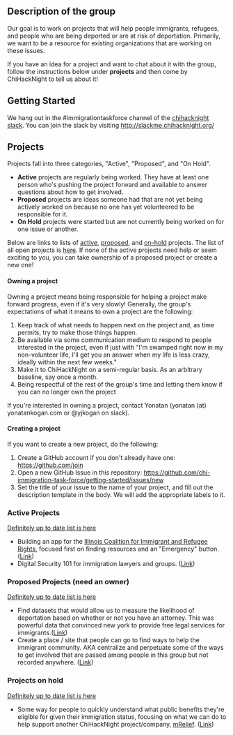 ## Description of the group
Our goal is to work on projects that will help people immigrants, refugees,
and people who are being deported or are at risk of deportation.
Primarily, we want to be a resource for existing organizations that
are working on these issues.

If you have an idea for a project and want to chat about it with the group,
follow the instructions below under **projects** and then come by ChiHackNight
to tell us about it!

## Getting Started
We hang out in the #immigrationtaskforce channel of the
[chihacknight slack](https://chihacknight.slack.com/).
You can join the slack by visiting http://slackme.chihacknight.org/

## Projects
Projects fall into three categories, "Active", "Proposed", and "On Hold".

- **Active** projects are regularly being worked. They have at least one person who's pushing the project forward and available to answer questions about how to get involved.
- **Proposed** projects are ideas someone had that are not yet being actively worked on because no one has yet volunteered to be responsible for it.
- **On Hold** projects were started but are not currently being worked on for one issue or another.

Below are links to lists of [active](https://github.com/chi-immigration-task-force/getting-started/issues?q=is%3Aopen+is%3Aissue+label%3Aprojects%2Factive), [proposed](https://github.com/chi-immigration-task-force/getting-started/issues?q=is%3Aopen+is%3Aissue+label%3Aprojects%2Fproposed), and [on-hold](https://github.com/chi-immigration-task-force/getting-started/issues?q=is%3Aopen+is%3Aissue+label%3Aprojects%2Fon-hold) projects. The list of all open projects is [here](https://github.com/chi-immigration-task-force/getting-started/issues). If none of the active projects need help or seem exciting to you, you can take ownership of a proposed project or create a new one!

#### Owning a project
Owning a project means being responsible for helping a project make forward progress, even if it's very slowly! Generally, the group's expectations of what it means to own a project are the following:

1. Keep track of what needs to happen next on the project and, as time permits, try to make those things happen.
2. Be available via some communication medium to respond to people interested in the project, even if just with
  "I'm swamped right now in my non-volunteer life, I'll get you an answer when my life is less crazy,
  ideally within the next few weeks."
3. Make it to ChiHackNight on a semi-regular basis. As an arbitrary baseline, say once a month.
4. Being respectful of the rest of the group's time and letting them know if you can no longer own the project

If you're interested in owning a project, contact Yonatan (yonatan (at) yonatankogan.com or @yjkogan on slack).

#### Creating a project
If you want to create a new project, do the following:

1. Create a GitHub account if you don't already have one: https://github.com/join
2. Open a new GitHub Issue in this repository: https://github.com/chi-immigration-task-force/getting-started/issues/new
3. Set the title of your issue to the name of your project, and fill out the description template in the body. We will add the appropriate labels to it.

### Active Projects
[Definitely up to date list is here](https://github.com/chi-immigration-task-force/getting-started/issues?q=is%3Aopen+is%3Aissue+label%3Aprojects%2Factive)

- Building an app for the [Illinois Coalition for Immigrant and Refugee Rights](http://www.icirr.org/), focused first on finding resources and an "Emergency" button. ([Link](https://github.com/chi-immigration-task-force/getting-started/issues/1))
- Digital Security 101 for immigration lawyers and groups. ([Link](https://github.com/chi-immigration-task-force/getting-started/issues/4))

### Proposed Projects (need an owner)
[Definitely up to date list is here](https://github.com/chi-immigration-task-force/getting-started/issues?q=is%3Aopen+is%3Aissue+label%3Aprojects%2Fproposed)

- Find datasets that would allow us to measure the likelihood of deportation based on whether or not you have an attorney. This was powerful data that convinced new york to provide free legal services for immigrants.([Link](https://github.com/chi-immigration-task-force/getting-started/issues/3))
- Create a place / site that people can go to find ways to help the immigrant community. AKA centralize and perpetuate some of the ways to get involved that are passed among people in this group but not recorded anywhere. ([Link](https://github.com/chi-immigration-task-force/getting-started/issues/6))

### Projects on hold
[Definitely up to date list is here](https://github.com/chi-immigration-task-force/getting-started/issues?q=is%3Aopen+is%3Aissue+label%3Aprojects%2Fon-hold)
- Some way for people to quickly understand what public benefits they're eligible for given their immigration status, focusing on what we can do to help support another ChiHackNight project/company, [mRelief](https://www.mrelief.com/#?category=All). ([Link](https://github.com/chi-immigration-task-force/getting-started/issues/2))
